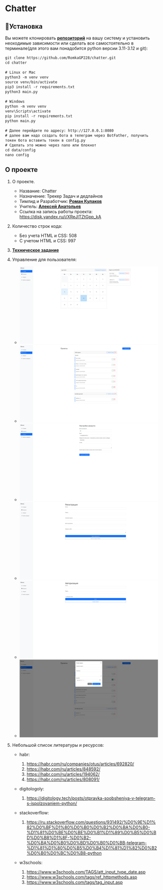 <h1>Chatter</h1>

## 🧱Установка

Вы можете клонировать [**репозиторий**](https://github.com/RomkaGP228/chatter) на вашу систему и установить
неоходимые зависимости или сделать все самостоятельно в терминале(для этого вам понадобится python версии 3.11-3.12 и
git):

```shell
git clone https://github.com/RomkaGP228/chatter.git
cd chatter

# Linux or Mac
python3 -m venv venv
source venv/bin/activate
pip3 install -r requirements.txt
python3 main.py

# Windows
python -m venv venv
venv\Scripts\activate
pip install -r requirements.txt
python main.py

# Далее перейдите по адресу: http://127.0.0.1:8080
# далее вам надо создать бота в телеграм через BotFather, получить токен бота вставить токен в config.py
# Сделать это можно через nano или блокнот
cd data/config
nano config
```


## О проекте

1. О проекте.
    - Название: Chatter
    - Назначение: Трекер Задач и дедлайнов
    - Тимлид и Разработчик: [**Роман Кулаков**](https://github.com/RomkaGP228)
    - Учитель: [**Алексей Анатольев**](https://github.com/anatolyev)
    - Ссылка на запись работы проекта: https://disk.yandex.ru/i/XReJlTZtGpp_kA
2. Количество строк кода:
    - Без учета HTML и CSS: 508
    - С учетом HTML и CSS: 997
3. [**Техническое задание**](materials/tecnical_spetification.md)

4. Управление для пользователя:
   - ![](materials/photoes/img.png)
   - ![](materials/photoes/img_1.png)
   - ![](materials/photoes/img_2.png)
   - ![](materials/photoes/img_3.png)
   - ![](materials/photoes/img_4.png)
   - ![](materials/photoes/img_5.png)

5. Небольшой список литературы и ресурсов:
   - habr:
      1. https://habr.com/ru/companies/otus/articles/692820/
      2. https://habr.com/ru/articles/848592/
      3. https://habr.com/ru/articles/194062/
      4. https://habr.com/ru/articles/808091/

   - digitologoly:
      1. https://digitology.tech/posts/otpravka-soobsheniya-v-telegram-s-ispolzovaniem-python/

   - stackoverflow:
      1. https://ru.stackoverflow.com/questions/931492/%D0%9E%D1%82%D0%BF%D1%80%D0%B0%D0%B2%D0%BA%D0%B0-%D1%81%D0%BE%D0%BE%D0%B1%D1%89%D0%B5%D0%BD%D0%B8%D1%8F-%D0%B2-%D0%BA%D0%B0%D0%BD%D0%B0%D0%BB-telegram-%D1%81%D1%80%D0%B5%D0%B4%D1%81%D1%82%D0%B2%D0%B0%D0%BC%D0%B8-python

   - w3schools:
      1. https://www.w3schools.com/TAGS/att_input_type_date.asp
      2. https://www.w3schools.com/tags/ref_httpmethods.asp
      3. https://www.w3schools.com/tags/tag_input.asp